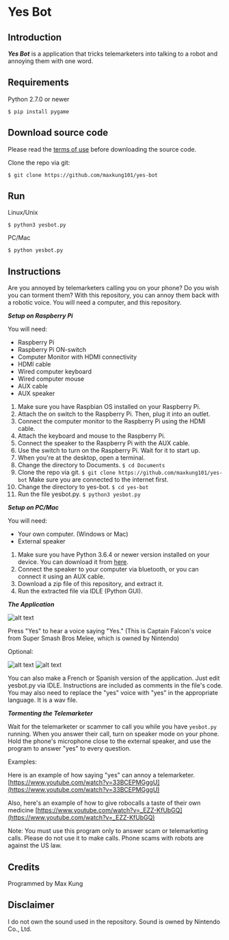 # Yes Bot

Introduction
------------
***Yes Bot*** is a application that tricks telemarketers into talking to a robot and annoying them with one word.

Requirements
------------
Python 2.7.0 or newer
```
$ pip install pygame
```

Download source code
--------------------
Please read the [terms of use](https://github.com/maxkung101/yes-bot/blob/master/terms.txt) before downloading the source code.

Clone the repo via git:
```
$ git clone https://github.com/maxkung101/yes-bot
```

Run
---
Linux/Unix
```
$ python3 yesbot.py
```
PC/Mac
```
$ python yesbot.py
```

Instructions
------------
Are you annoyed by telemarketers calling you on your phone? Do you wish you can torment them? With this repository, you can annoy them back with a robotic voice. You will need a computer, and this repository.

***Setup on Raspberry Pi***

You will need:
* Raspberry Pi
* Raspberry Pi ON-switch
* Computer Monitor with HDMI connectivity
* HDMI cable
* Wired computer keyboard
* Wired computer mouse
* AUX cable
* AUX speaker

1. Make sure you have Raspbian OS installed on your Raspberry Pi.
2. Attach the on switch to the Raspberry Pi. Then, plug it into an outlet.
3. Connect the computer monitor to the Raspberry Pi using the HDMI cable.
4. Attach the keyboard and mouse to the Raspberry Pi.
5. Connect the speaker to the Raspberry Pi with the AUX cable.
6. Use the switch to turn on the Raspberry Pi. Wait for it to start up.
7. When you're at the desktop, open a terminal.
8. Change the directory to Documents. ```$ cd Documents```
9. Clone the repo via git. ```$ git clone https://github.com/maxkung101/yes-bot``` Make sure you are connected to the internet first.
10. Change the directory to yes-bot. ```$ cd yes-bot```
11. Run the file yesbot.py. ```$ python3 yesbot.py```

***Setup on PC/Mac***

You will need:
* Your own computer. (Windows or Mac)
* External speaker

1. Make sure you have Python 3.6.4 or newer version installed on your device. You can download it from [here](https://www.python.org/downloads/).
2. Connect the speaker to your computer via bluetooth, or you can connect it using an AUX cable.
3. Download a zip file of this repository, and extract it.
4. Run the extracted file via IDLE (Python GUI).

***The Application***

![alt text](https://github.com/maxkung101/yes-bot/blob/master/preview_EN.png)

Press "Yes" to hear a voice saying "Yes." (This is Captain Falcon's voice from Super Smash Bros Melee, which is owned by Nintendo)

Optional:

![alt text](https://github.com/maxkung101/yes-bot/blob/master/preview_FR.png) ![alt text](https://github.com/maxkung101/yes-bot/blob/master/preview_SP.png)

You can also make a French or Spanish version of the application. Just edit yesbot.py via IDLE. Instructions are included as comments in the file's code. You may also need to replace the "yes" voice with "yes" in the appropriate language. It is a wav file.

***Tormenting the Telemarketer***

Wait for the telemarketer or scammer to call you while you have `yesbot.py` running. When you answer their call, turn on speaker mode on your phone. Hold the phone's microphone close to the external speaker, and use the program to answer "yes" to every question.

Examples:

Here is an example of how saying "yes" can annoy a telemarketer. [https://www.youtube.com/watch?v=33BCEPMGggU](https://www.youtube.com/watch?v=33BCEPMGggU)

Also, here's an example of how to give robocalls a taste of their own medicine [https://www.youtube.com/watch?v=_EZZ-KfUbGQ](https://www.youtube.com/watch?v=_EZZ-KfUbGQ)

Note: You must use this program only to answer scam or telemarketing calls. Please do not use it to make calls. Phone scams with robots are against the US law.

Credits
-------
Programmed by Max Kung

Disclaimer
----------
I do not own the sound used in the repository.
Sound is owned by Nintendo Co., Ltd.
